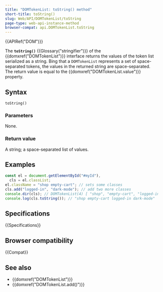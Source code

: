 ```yaml
---
title: "DOMTokenList: toString() method"
short-title: toString()
slug: Web/API/DOMTokenList/toString
page-type: web-api-instance-method
browser-compat: api.DOMTokenList.toString
---
```


{{APIRef("DOM")}}

The **`toString()`** {{Glossary("stringifier")}} of the {{domxref("DOMTokenList")}} interface returns the values of the token list serialized as a string. Bing that a `DOMTokenList` represents a set of space-separated tokens, the values in the returned string are space-separated. The return value is equal to the {{domxref("DOMTokenList.value")}} property.

## Syntax

```js-nolint
toString()
```

### Parameters

None.

### Return value

A string; a space-separated list of values.

## Examples

```js
const el = document.getElementById("#myId"),
  cls = el.classList;
el.className = "shop empty-cart"; // sets some classes
cls.add("logged-in", "dark-mode"); // add two more classes
console.dir(cls); // DOMTokenList(4) [ "shop", "empty-cart", "logged-in", "dark-mode" ]
console.log(cls.toString()); // "shop empty-cart logged-in dark-mode"
```

## Specifications

{{Specifications}}

## Browser compatibility

{{Compat}}

## See also

- {{domxref("DOMTokenList")}}
- {{domxref("DOMTokenList.add()")}}
